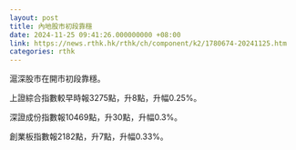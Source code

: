 ```yaml
---
layout: post
title: 內地股市初段靠穩
date: 2024-11-25 09:41:26.000000000 +08:00
link: https://news.rthk.hk/rthk/ch/component/k2/1780674-20241125.htm
categories: rthk
---
```


滬深股市在開市初段靠穩。

上證綜合指數較早時報3275點，升8點，升幅0.25%。

深證成份指數報10469點，升30點，升幅0.3%。

創業板指數報2182點，升7點，升幅0.33%。
